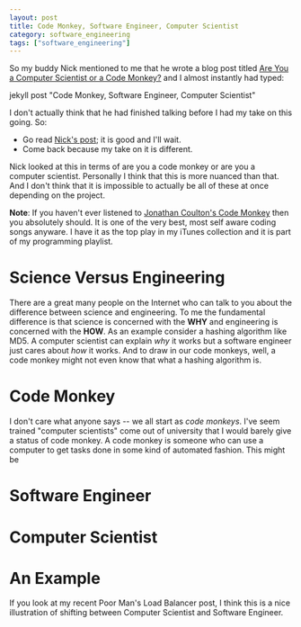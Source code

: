 ```yaml
---
layout: post
title: Code Monkey, Software Engineer, Computer Scientist
category: software_engineering
tags: ["software_engineering"]
---
```

So my buddy Nick mentioned to me that he wrote a blog post titled [Are You a Computer Scientist or a Code Monkey?](https://nickjanetakis.com/blog/are-you-a-computer-scientist-or-a-code-monkey) and I almost instantly had typed:

  jekyll post "Code Monkey, Software Engineer, Computer Scientist"
  
I don't actually think that he had finished talking before I had my take on this going.  So:

* Go read [Nick's post](https://nickjanetakis.com/blog/are-you-a-computer-scientist-or-a-code-monkey); it is good and I'll wait.
* Come back because my take on it is different.

Nick looked at this in terms of are you a code monkey or are you a computer scientist.  Personally I think that this is more nuanced than that.  And I don't think that it is impossible to actually be all of these at once depending on the project.

**Note**: If you haven't ever listened to [Jonathan Coulton's Code Monkey](https://www.youtube.com/watch?v=v4Wy7gRGgeA) then you absolutely should.  It is one of the very best, most self aware coding songs anyware.  I have it as the top play in my iTunes collection and it is part of my programming playlist.

# Science Versus Engineering

There are a great many people on the Internet who can talk to you about the difference between science and engineering.  To me the fundamental difference is that science is concerned with the **WHY** and engineering is concerned with the **HOW**.  As an example consider a hashing algorithm like MD5.  A computer scientist can explain *why* it works but a software engineer just cares about *how* it works.  And to draw in our code monkeys, well, a code monkey might not even know that what a hashing algorithm is.

# Code Monkey

I don't care what anyone says -- we all start as *code monkeys*.  I've seem trained "computer scientists" come out of university that I would barely give a status of code monkey.  A code monkey is someone who can use a computer to get tasks done in some kind of automated fashion.  This might be 

# Software Engineer
# Computer Scientist
# An Example

If you look at my recent Poor Man's Load Balancer post, I think this is a nice illustration of shifting between Computer Scientist and Software Engineer.
